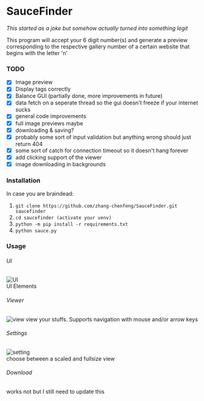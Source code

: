 # SauceFinder
*This started as a joke but somehow actually turned into something legit*

This program will accept your 6 digit number(s) and generate a preview corresponding to the respective gallery number of a certain website that begins with the letter 'n'


### TODO
- [x] Image preview
- [x] Display tags correctly
- [x] Balance GUI (partially done, more improvements in future)
- [x] data fetch on a seperate thread so the gui doesn't freeze if your internet sucks
- [x] general code improvements
- [x] full image previews maybe
- [x] downloading & saving?
- [x] probably some sort of input validation but anything wrong should just return 404
- [x] some sort of catch for connection timeout so it doesn't hang forever
- [x] add clicking support of the viewer
- [x] image downloading in backgrounds

### Installation
In case you are braindead:
1. `git clone https://github.com/zhang-chenfeng/SauceFinder.git saucefinder`
2. `cd saucefinder (activate your venv)`
3. `python -m pip install -r requirements.txt`
4. `python sauce.py`

### Usage

###### UI
![UI](https://cdn.discordapp.com/attachments/496020212764901387/709459413919989760/unknown.png)\
UI Elements
###### Viewer
![view](https://cdn.discordapp.com/attachments/496020212764901387/709528533889843220/viewer_2.png)
view your stuffs. Supports navigation with mouse and/or arrow keys

###### Settings
![setting](https://cdn.discordapp.com/attachments/496020212764901387/709528532195213442/setting.png)\
choose between a scaled and fullsize view

###### Download 
works not but I still need to update this
